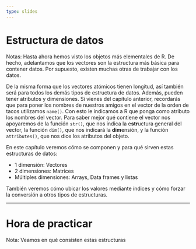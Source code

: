 ```yaml
---
type: slides
---
```


# Estructura de datos

Notas: Hasta ahora hemos visto los objetos más elementales de R. De hecho, adelantamos que los vectores son la estructura más básica para contener datos. Por supuesto, existen muchas otras de trabajar con los datos.

De la misma forma que los vectores atómicos tienen longitud, así también será para todos los demás tipos de estructura de datos. Además, pueden tener atributos y dimensiones. Si vienes del capítulo anterior, recordarás que para poner los nombres de nuestros amigos en el vector de la orden de tacos utilizamos `name()`. Con esto le indicamos a R que ponga como atributo los nombres del vector. Para saber mejor qué contiene el vector nos apoyaremos de la función `str()`, que nos indica la e**str**uctura general del vector, la función `dim()`, que nos indicará la **dim**ensión, y la función `attributes()`, que nos dice los atributos del objeto.

En este capítulo veremos cómo se componen y para qué sirven estas estructuras de datos:

- 1 dimensión: Vectores
- 2 dimensiones: Matrices
- Múltiples dimensiones: Arrays, Data frames y listas

También veremos cómo ubicar los valores mediante índices y cómo forzar la conversión a otros tipos de estructuras.

---

# Hora de practicar

Nota: Veamos en qué consisten estas estructuras
